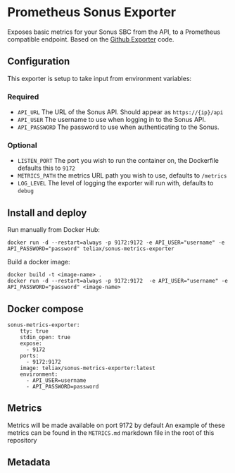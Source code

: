 # Prometheus Sonus Exporter

Exposes basic metrics for your Sonus SBC from the API, to a Prometheus
compatible endpoint.  Based on the
[Github Exporter](https://github.com/infinityworks/github-exporter) code.

## Configuration

This exporter is setup to take input from environment variables:

### Required
* `API_URL` The URL of the Sonus API.  Should appear as `https://{ip}/api`
* `API_USER` The username to use when logging in to the Sonus API.
* `API_PASSWORD` The password to use when authenticating to the Sonus.

### Optional
* `LISTEN_PORT` The port you wish to run the container on, the Dockerfile defaults this to `9172`
* `METRICS_PATH` the metrics URL path you wish to use, defaults to `/metrics`
* `LOG_LEVEL` The level of logging the exporter will run with, defaults to `debug`


## Install and deploy

Run manually from Docker Hub:
```
docker run -d --restart=always -p 9172:9172 -e API_USER="username" -e API_PASSWORD="password" teliax/sonus-metrics-exporter
```

Build a docker image:
```
docker build -t <image-name> .
docker run -d --restart=always -p 9172:9172  -e API_USER="username" -e API_PASSWORD="password" <image-name>
```

## Docker compose

```
sonus-metrics-exporter:
    tty: true
    stdin_open: true
    expose:
      - 9172
    ports:
      - 9172:9172
    image: teliax/sonus-metrics-exporter:latest
    environment:
      - API_USER=username
      - API_PASSWORD=password

```

## Metrics

Metrics will be made available on port 9172 by default
An example of these metrics can be found in the `METRICS.md` markdown file in the root of this repository

## Metadata
